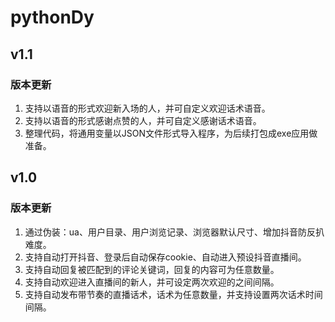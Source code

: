 # pythonDy

## v1.1

### 版本更新

1. 支持以语音的形式欢迎新入场的人，并可自定义欢迎话术语音。
2. 支持以语音的形式感谢点赞的人，并可自定义感谢话术语音。
3. 整理代码，将通用变量以JSON文件形式导入程序，为后续打包成exe应用做准备。

## v1.0

### 版本更新

1. 通过伪装：ua、用户目录、用户浏览记录、浏览器默认尺寸、增加抖音防反扒难度。
2. 支持自动打开抖音、登录后自动保存cookie、自动进入预设抖音直播间。
3. 支持自动回复被匹配到的评论关键词，回复的内容可为任意数量。
4. 支持自动欢迎进入直播间的新人，并可设定两次欢迎的之间间隔。
5. 支持自动发布带节奏的直播话术，话术为任意数量，并支持设置两次话术时间间隔。
